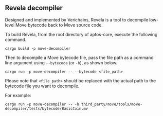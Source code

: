 Revela decompiler
---

Designed and implemented by Verichains, Revela is a tool to decompile
low-level Move bytecode back to Move source code.

To build Revela, from the root directory of aptos-core, execute
the following command.

```
cargo build -p move-decompiler
```

Then to decompile a Move bytecode file, pass the file path as a command line
argument using `--bytecode` (or `-b`), as shown below.

```
cargo run -p move-decompiler -- --bytecode <file_path>
```

Please note that `<file_path>` should be replaced with the actual path to
the bytecode file you want to decompile.

For example:

```
cargo run -p move-decompiler -- -b third_party/move/tools/move-decompiler/tests/bytecode/BasicCoin.mv
```
